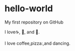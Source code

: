 # hello-world
My first repository on GitHub

I love:coffee:, :pizza:, and :dancer:.

I love coffee,pizza:,and dancing.
